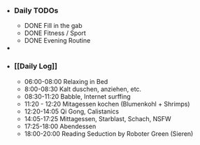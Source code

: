 - ### Daily TODOs
	- DONE Fill in the gab
	- DONE Fitness / Sport
	- DONE Evening Routine
-
- ### [[Daily Log]]
	- 06:00-08:00 Relaxing in Bed
	- 8:00-08:30 Kalt duschen, anziehen, etc.
	- 08:30-11:20 Babble, Internet surffing
	- 11:20 - 12:20 Mitagessen kochen (Blumenkohl + Shrimps)
	- 12:20-14:05 Qi Gong, Calistanics
	- 14:05-17:25 Mittagessen, Starblast, Schach, NSFW
	- 17:25-18:00 Abendessen
	- 18:00-20:00 Reading Seduction by Roboter Green (Sieren)